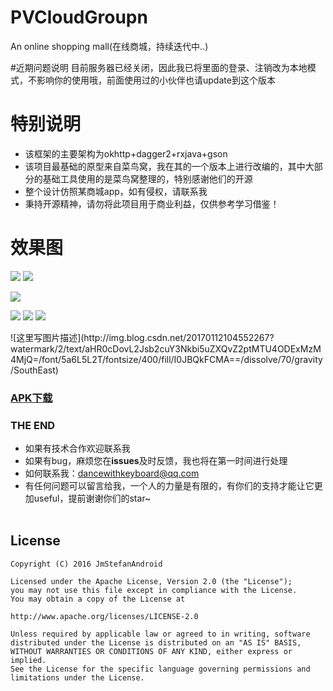 # PVCloudGroupn
An online shopping mall(在线商城，持续迭代中..)

#近期问题说明
目前服务器已经关闭，因此我已将里面的登录、注销改为本地模式，不影响你的使用哦，前面使用过的小伙伴也请update到这个版本

# 特别说明  

- 该框架的主要架构为okhttp+dagger2+rxjava+gson
- 该项目最基础的原型来自菜鸟窝，我在其的一个版本上进行改编的，其中大部分的基础工具使用的是菜鸟窝整理的，特别感谢他们的开源
- 整个设计仿照某商城app，如有侵权，请联系我
- 秉持开源精神，请勿将此项目用于商业利益，仅供参考学习借鉴！

# 效果图 

<p>
<img width="origin" height="origin" src="http://img.blog.csdn.net/20170112103014244?watermark/2/text/aHR0cDovL2Jsb2cuY3Nkbi5uZXQvZ2ptMTU4ODExMzM4MjQ=/font/5a6L5L2T/fontsize/400/fill/I0JBQkFCMA==/dissolve/70/gravity/SouthEast"/>
<img width="origin" height="origin" src="http://img.blog.csdn.net/20170112103023352?watermark/2/text/aHR0cDovL2Jsb2cuY3Nkbi5uZXQvZ2ptMTU4ODExMzM4MjQ=/font/5a6L5L2T/fontsize/400/fill/I0JBQkFCMA==/dissolve/70/gravity/SouthEast"/>

<img width="origin" height="origin" src="http://img.blog.csdn.net/20170112103032995?watermark/2/text/aHR0cDovL2Jsb2cuY3Nkbi5uZXQvZ2ptMTU4ODExMzM4MjQ=/font/5a6L5L2T/fontsize/400/fill/I0JBQkFCMA==/dissolve/70/gravity/SouthEast"/></p>

<p>
<img width="origin" height="origin" src="http://img.blog.csdn.net/20170112104513923?watermark/2/text/aHR0cDovL2Jsb2cuY3Nkbi5uZXQvZ2ptMTU4ODExMzM4MjQ=/font/5a6L5L2T/fontsize/400/fill/I0JBQkFCMA==/dissolve/70/gravity/SouthEast"/>
<img width="origin" height="origin" src="http://img.blog.csdn.net/20170112104534467?watermark/2/text/aHR0cDovL2Jsb2cuY3Nkbi5uZXQvZ2ptMTU4ODExMzM4MjQ=/font/5a6L5L2T/fontsize/400/fill/I0JBQkFCMA==/dissolve/70/gravity/SouthEast"/>

<img width="origin" height="origin" src="http://img.blog.csdn.net/20170112104544467?watermark/2/text/aHR0cDovL2Jsb2cuY3Nkbi5uZXQvZ2ptMTU4ODExMzM4MjQ=/font/5a6L5L2T/fontsize/400/fill/I0JBQkFCMA==/dissolve/70/gravity/SouthEast"/>


</p>
![这里写图片描述](http://img.blog.csdn.net/20170112104552267?watermark/2/text/aHR0cDovL2Jsb2cuY3Nkbi5uZXQvZ2ptMTU4ODExMzM4MjQ=/font/5a6L5L2T/fontsize/400/fill/I0JBQkFCMA==/dissolve/70/gravity/SouthEast)


### [APK下载](https://github.com/JmStefanAndroid/PVCloudGroupn/tree/master/apk/Gogo.apk?raw=true)  

### THE END
 * 如果有技术合作欢迎联系我
 * 如果有bug，麻烦您在**issues**及时反馈，我也将在第一时间进行处理
 * 如何联系我：dancewithkeyboard@qq.com
 * 有任何问题可以留言给我，一个人的力量是有限的，有你们的支持才能让它更加useful，提前谢谢你们的star~
 <br></br>
 
License
--------
```
Copyright (C) 2016 JmStefanAndroid

Licensed under the Apache License, Version 2.0 (the "License");
you may not use this file except in compliance with the License.
You may obtain a copy of the License at

http://www.apache.org/licenses/LICENSE-2.0

Unless required by applicable law or agreed to in writing, software
distributed under the License is distributed on an "AS IS" BASIS,
WITHOUT WARRANTIES OR CONDITIONS OF ANY KIND, either express or implied.
See the License for the specific language governing permissions and
limitations under the License.
```
